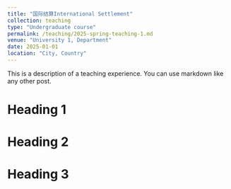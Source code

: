 ```yaml
---
title: "国际结算International Settlement"
collection: teaching
type: "Undergraduate course"
permalink: /teaching/2025-spring-teaching-1.md
venue: "University 1, Department"
date: 2025-01-01
location: "City, Country"
---
```


This is a description of a teaching experience. You can use markdown like any other post.

Heading 1
======

Heading 2
======

Heading 3
======
